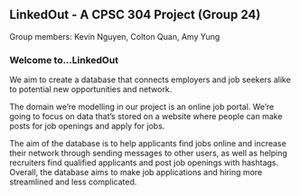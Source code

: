 ## LinkedOut - A CPSC 304 Project (Group 24)
Group members: Kevin Nguyen, Colton Quan, Amy Yung

### Welcome to...LinkedOut

We aim to create a database that connects employers and job seekers alike to potential new opportunities and network.

The domain we’re modelling in our project is an online job portal. We’re going to focus on data that’s stored on a website where people can make posts for job openings and apply for jobs.

The aim of the database is to help applicants find jobs online and increase their network through sending messages to other users, as well as helping recruiters find qualified applicants and post job openings with hashtags. Overall, the database aims to make job applications and hiring more streamlined and less complicated. 

